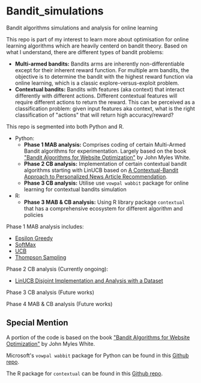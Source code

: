 # Bandit_simulations
Bandit algorithms simulations and analysis for online learning

This repo is part of my interest to learn more about optimisation for online learning algorithms which are heavily centerd on bandit theory. Based on what I understand, there are different types of bandit problems:
- __Multi-armed bandits:__ Bandits arms are inherently non-differentiable except for their inherent reward function. For multiple arm bandits, the objective is to determine the bandit with the highest reward function via online learning, which is a classic explore-versus-exploit problem.
- __Contextual bandits:__ Bandits with features (aka context) that interact differently with different actions. Different contextual features will require different actions to return the reward. This can be perceived as a classification problem: given input features aka context, what is the right classification of "actions" that will return high accuracy/reward?

This repo is segmented into both Python and R.
- Python: 
    - __Phase 1 MAB analysis:__ 
    Comprises coding of certain Multi-Armed Bandit algorithms for experimentation. Largely based on the book ["Bandit Algorithms for Website Optimization"](https://www.oreilly.com/library/view/bandit-algorithms-for/9781449341565/) by John Myles White.
    - __Phase 2 CB analysis:__ 
    Implementation of certain contextual bandit algorithms starting with LinUCB based on [A Contextual-Bandit Approach to Personalized News Article Recommendation](https://arxiv.org/pdf/1003.0146.pdf). 
    - __Phase 3 CB analysis:__ Utilise use `vowpal wabbit` package for online learning for contextual bandits simulation
- R: 
    - __Phase 3 MAB & CB analysis:__ Using R library package `contextual` that has a comprehensive ecosystem for different algorithm and policies

Phase 1 MAB analysis includes:
- [Epsilon Greedy](https://github.com/kfoofw/bandit_simulations/blob/master/python/multiarmed_bandits/analysis/eps-greedy.md)
- [SoftMax](https://github.com/kfoofw/bandit_simulations/blob/master/python/multiarmed_bandits/analysis/softmax.md)
- [UCB](https://github.com/kfoofw/bandit_simulations/blob/master/python/multiarmed_bandits/analysis/ucb.md)
- [Thompson Sampling](https://github.com/kfoofw/bandit_simulations/blob/master/python/multiarmed_bandits/analysis/ts.md)

Phase 2 CB analysis (Currently ongoing):
- [LinUCB Disjoint Implementation and Analysis with a Dataset](https://github.com/kfoofw/bandit_simulations/blob/master/python/contextual_bandits/analysis/linUCB%20implementation%20and%20analysis.md)

Phase 3 CB analysis (Future works)

Phase 4 MAB & CB analysis (Future works)

## Special Mention
A portion of the code is based on the book ["Bandit Algorithms for Website Optimization"](https://www.oreilly.com/library/view/bandit-algorithms-for/9781449341565/) by John Myles White.

Microsoft's `vowpal wabbit` package for Python can be found in this [Github repo](https://github.com/VowpalWabbit/vowpal_wabbit).

The R package for `contextual` can be found in this [Github repo](https://github.com/Nth-iteration-labs/contextual).



